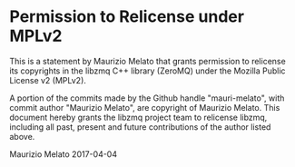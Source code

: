# Permission to Relicense under MPLv2

This is a statement by Maurizio Melato 
that grants permission to relicense its copyrights in the libzmq C++
library (ZeroMQ) under the Mozilla Public License v2 (MPLv2).

A portion of the commits made by the Github handle "mauri-melato", with
commit author "Maurizio Melato", are copyright of Maurizio Melato.
This document hereby grants the libzmq project team to relicense libzmq, 
including all past, present and future contributions of the author listed above.

Maurizio Melato
2017-04-04
